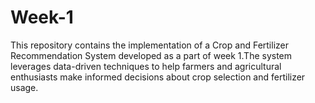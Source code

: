 # Week-1
This repository contains the implementation of a Crop and Fertilizer Recommendation System developed as a part of week 1.The system leverages data-driven techniques to help farmers and agricultural enthusiasts make informed decisions about crop selection and fertilizer usage.
